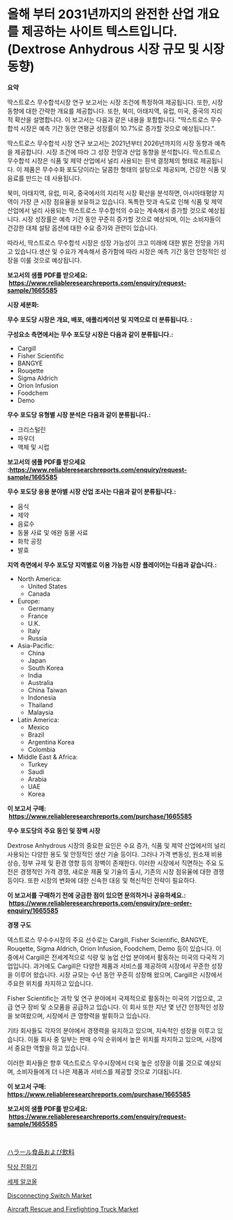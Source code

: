 <p><h1>올해 부터 2031년까지의 완전한 산업 개요를 제공하는 사이트 텍스트입니다. (Dextrose Anhydrous 시장 규모 및 시장 동향)</h1></p><p><strong>요약</strong></p>
<p><p>딱스트로스 무수합석시장 연구 보고서는 시장 조건에 특정하여 제공됩니다. 또한, 시장 동향에 대한 간략한 개요를 제공합니다. 또한, 북미, 아태지역, 유럽, 미국, 중국의 지리적 확산을 설명합니다. 이 보고서는 다음과 같은 내용을 포함합니다. "딱스트로스 무수합석 시장은 예측 기간 동안 연평균 성장률이 10.7%로 증가할 것으로 예상됩니다.".</p><p>딱스트로스 무수합석 시장 연구 보고서는 2021년부터 2026년까지의 시장 동향과 예측을 제공합니다. 시장 조건에 따라 그 성장 전망과 산업 동향을 분석합니다. 딱스트로스 무수합석 시장은 식품 및 제약 산업에서 널리 사용되는 흰색 결정체의 형태로 제공됩니다. 이 제품은 무수수화 포도당이라는 달콤한 형태의 설탕으로 제공되며, 건강한 식품 및 음료를 만드는 데 사용됩니다.</p><p>북미, 아태지역, 유럽, 미국, 중국에서의 지리적 시장 확산을 분석하면, 아시아태평양 지역이 가장 큰 시장 점유율을 보유하고 있습니다. 독특한 맛과 속도로 인해 식품 및 제약 산업에서 널리 사용되는 딱스트로스 무수합석의 수요는 계속해서 증가할 것으로 예상됩니다. 시장 성장률은 예측 기간 동안 꾸준히 증가할 것으로 예상되며, 이는 소비자들이 건강한 대체 설탕 옵션에 대한 수요 증가와 관련이 있습니다. </p><p>따라서, 딱스트로스 무수합석 시장은 성장 가능성이 크고 미래에 대한 밝은 전망을 가지고 있습니다.생산 및 수요가 계속해서 증가함에 따라 시장은 예측 기간 동안 안정적인 성장을 이룰 것으로 예상됩니다.</p></p>
<p><strong>보고서의 샘플 PDF를 받으세요: &nbsp;<a href="https://www.reliableresearchreports.com/enquiry/request-sample/1665585">https://www.reliableresearchreports.com/enquiry/request-sample/1665585</a></strong></p>
<p><strong>시장 세분화:</strong></p>
<p><strong> 무수 포도당 시장은 개요, 배포, 애플리케이션 및 지역으로 더 분류됩니다. :</strong></p>
<p><strong>구성요소 측면에서는 무수 포도당 시장은 다음과 같이 분류됩니다.:</strong></p>
<p><ul><li>Cargill</li><li>Fisher Scientific</li><li>BANGYE</li><li>Rouqette</li><li>Sigma Aldrich</li><li>Orion Infusion</li><li>Foodchem</li><li>Demo</li></ul></p>
<p><strong> 무수 포도당 유형별 시장 분석은 다음과 같이 분류됩니다.:</strong></p>
<p><ul><li>크리스털린</li><li>파우더</li><li>액체 및 시럽</li></ul></p>
<p><strong>보고서의 샘플 PDF를 받으세요 :<a href="https://www.reliableresearchreports.com/enquiry/request-sample/1665585">https://www.reliableresearchreports.com/enquiry/request-sample/1665585</a></strong></p>
<p><strong> 무수 포도당 응용 분야별 시장 산업 조사는 다음과 같이 분류됩니다.:</strong></p>
<p><ul><li>음식</li><li>제약</li><li>음료수</li><li>동물 사료 및 애완 동물 사료</li><li>화학 공정</li><li>발효</li></ul></p>
<p><strong>지역 측면에서 무수 포도당 지역별로 이용 가능한 시장 플레이어는 다음과 같습니다.:</strong></p>
<p><ul>
    <li>
        North America:
        <ul>
            <li>United States</li>
            <li>Canada</li>
        </ul>
    </li>
    <li>
        Europe:
        <ul>
            <li>Germany</li>
            <li>France</li>
            <li>U.K.</li>
            <li>Italy</li>
            <li>Russia</li>
        </ul>
    </li>
    <li>
        Asia-Pacific:
        <ul>
            <li>China</li>
            <li>Japan</li>
            <li>South Korea</li>
            <li>India</li>
            <li>Australia</li>
            <li>China Taiwan</li>
            <li>Indonesia</li>
            <li>Thailand</li>
            <li>Malaysia</li>
        </ul>
    </li>
    <li>
        Latin America:
        <ul>
            <li>Mexico</li>
            <li>Brazil</li>
            <li>Argentina Korea</li>
            <li>Colombia</li>
        </ul>
    </li>
    <li>
        Middle East & Africa:
        <ul>
            <li>Turkey</li>
            <li>Saudi</li>
            <li>Arabia</li>
            <li>UAE</li>
            <li>Korea</li>
        </ul>
    </li>
    </ul></p>
<p><strong>이 보고서 구매: &nbsp;<a href="https://www.reliableresearchreports.com/purchase/1665585">https://www.reliableresearchreports.com/purchase/1665585</a></strong></p>
<p><strong>무수 포도당의 주요 동인 및 장벽 시장</strong></p>
<p><p>Dextrose Anhydrous 시장의 중요한 요인은 수요 증가, 식품 및 제약 산업에서의 널리 사용되는 다양한 용도 및 안정적인 생산 기술 등이다. 그러나 가격 변동성, 원소재 비용 상승, 정부 규제 및 환경 영향 등의 장벽이 존재한다. 이러한 시장에서 직면하는 주요 도전은 경쟁적인 가격 경쟁, 새로운 제품 및 기술의 출시, 기존의 시장 점유율에 대한 경쟁 등이다. 또한 시장의 변화에 대한 신속한 대응 및 혁신적인 전략이 필요하다.</p></p>
<p><strong>이 보고서를 구매하기 전에 궁금한 점이 있으면 문의하거나 공유하세요.: &nbsp;<a href="https://www.reliableresearchreports.com/enquiry/pre-order-enquiry/1665585">https://www.reliableresearchreports.com/enquiry/pre-order-enquiry/1665585</a></strong></p>
<p><strong>경쟁 구도</strong></p>
<p><p>덱스트로스 무수수시장의 주요 선수로는 Cargill, Fisher Scientific, BANGYE, Rouqette, Sigma Aldrich, Orion Infusion, Foodchem, Demo 등이 있습니다. 이 중에서 Cargill은 전세계적으로 식량 및 농업 산업 분야에서 활동하는 미국의 다국적 기업입니다. 과거에도 Cargill은 다양한 제품과 서비스를 제공하여 시장에서 꾸준한 성장을 이루어 왔습니다. 시장 규모는 수년 동안 꾸준히 성장해 왔으며, Cargill은 시장에서 주요한 위치를 차지하고 있습니다.</p><p>Fisher Scientific는 과학 및 연구 분야에서 국제적으로 활동하는 미국의 기업으로, 고급 연구 장비 및 소모품을 공급하고 있습니다. 이 회사 또한 지난 몇 년간 안정적인 성장을 보여왔으며, 시장에서 큰 영향력을 발휘하고 있습니다.</p><p>기타 회사들도 각자의 분야에서 경쟁력을 유지하고 있으며, 지속적인 성장을 이루고 있습니다. 이들 회사 중 일부는 판매 수익 순위에서 높은 위치를 차지하고 있으며, 시장에서 중요한 역할을 하고 있습니다.</p><p>이러한 회사들은 향후 덱스트로스 무수시장에서 더욱 높은 성장을 이룰 것으로 예상되며, 소비자들에게 더 나은 제품과 서비스를 제공할 것으로 기대됩니다.</p></p>
<p><strong>이 보고서 구매: &nbsp; <a href="https://www.reliableresearchreports.com/purchase/1665585">https://www.reliableresearchreports.com/purchase/1665585</a></strong></p>
<p><strong>보고서의 샘플 PDF를 받으세요: &nbsp;<a href="https://www.reliableresearchreports.com/enquiry/request-sample/1665585">https://www.reliableresearchreports.com/enquiry/request-sample/1665585</a></strong><strong></strong></p>
<p>&nbsp;</p>
<p><p><a href="https://github.com/NashBeahan2023/Market-Research-Report-List-1/blob/main/869269916036.md">ハラール食品および飲料</a></p><p><a href="https://github.com/vsap75a286l/Market-Research-Report-List-1/blob/main/705930314818.md">탁상 전화기</a></p><p><a href="https://github.com/Maeennan456456/Market-Research-Report-List-1/blob/main/416145414819.md">세제 알코올</a></p><p><a href="https://github.com/johnbach50/Market-Research-Report-List-2/blob/main/disconnecting-switch-market.md">Disconnecting Switch Market</a></p><p><a href="https://issuu.com/reportprime-2/docs/aircraft-rescue-and-firefighting-truck-market-size">Aircraft Rescue and Firefighting Truck Market</a></p></p>